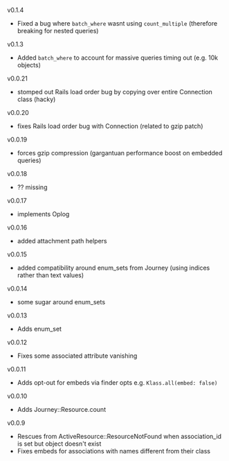 v0.1.4
- Fixed a bug where `batch_where` wasnt using `count_multiple` (therefore breaking for nested queries)

v0.1.3
- Added `batch_where` to account for massive queries timing out (e.g. 10k objects)

v0.0.21
- stomped out Rails load order bug by copying over entire Connection class (hacky)

v0.0.20
- fixes Rails load order bug with Connection (related to gzip patch)

v0.0.19
- forces gzip compression (gargantuan performance boost on embedded queries)

v0.0.18
- ?? missing

v0.0.17
- implements Oplog

v0.0.16
- added attachment path helpers

v0.0.15
- added compatibility around enum_sets from Journey (using indices rather than text values)

v0.0.14
- some sugar around enum_sets

v0.0.13
- Adds enum_set

v0.0.12
- Fixes some associated attribute vanishing

v0.0.11
- Adds opt-out for embeds via finder opts e.g. `Klass.all(embed: false)`

v0.0.10
- Adds Journey::Resource.count

v0.0.9
- Rescues from ActiveResource::ResourceNotFound when association_id is set but object doesn't exist
- Fixes embeds for associations with names different from their class
